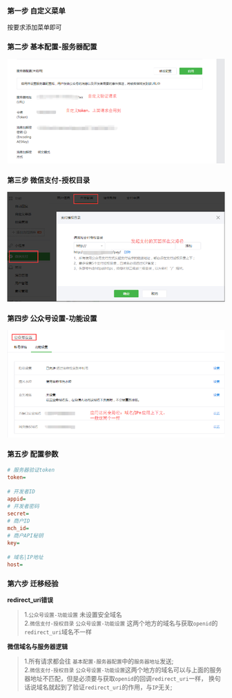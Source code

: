 ### 第一步 自定义菜单
按要求添加菜单即可
### 第二步 基本配置-服务器配置
![](../static/36.png)
### 第三步 微信支付-授权目录
![](../static/37.png)
### 第四步 公众号设置-功能设置
![](../static/38.png)
### 第五步 配置参数
```ini
# 服务器验证token
token=

# 开发者ID
appid=
# 开发者密码
secret=
# 商户ID
mch_id=
# 商户API秘钥
key=

# 域名|IP地址
host=
```

### 第六步 迁移经验
**redirect_uri错误**<br>
> 1.`公众号设置-功能设置` 未设置安全域名<br>
> 2.`微信支付-授权目录` `公众号设置-功能设置` 这两个地方的域名与获取`openid`的`redirect_uri`域名不一样

**微信域名与服务器逻辑**<br>
> 1.所有请求都会往 `基本配置-服务器配置`中的`服务器地址`发送;<br>
> 2.`微信支付-授权目录` `公众号设置-功能设置`这两个地方的域名可以与上面的服务器地址不匹配，但是必须要与获取`openid`的回调`redirect_uri`一样，
    换句话说域名就起到了验证`redirect_uri`的作用，与`IP`无关;